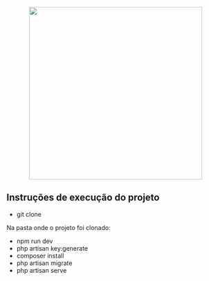 <p align="center"><img src="https://res.cloudinary.com/dtfbvvkyp/image/upload/v1566331377/laravel-logolockup-cmyk-red.svg" width="400"></p>

## Instruções de execução do projeto


- git clone

Na pasta onde o projeto foi clonado:

- npm run dev 
- php artisan key:generate
- composer install
- php artisan migrate
- php artisan serve
